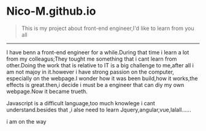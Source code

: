 # Nico-M.github.io
> This is my project about front-end engineer,I'd like to learn from you all

---

I have benn a front-end engineer for a while.During that time i learn a lot from my colleagus;They tought me something that i cant learn from
other.Doing the work that is relative to IT is a big challenge to me,after all i am not majoy in it.however i have strong passion on the computer,
especially on the webpage.I wonder how it was been build,how it works,the effects is great.then,i decide i must be a engineer that can diy my own 
webpage.Now it became trueth.

Javascript is a difficult language,too much knowlege i cant understand.besides that ,i alse need to learn Jquery,angular,vue,lalall......



i am on the way
